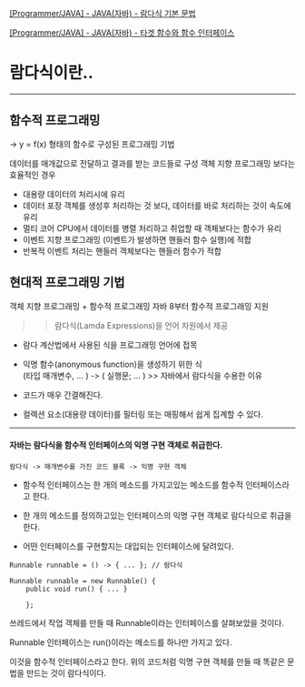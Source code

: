 <meta charset="utf-8">

[[Programmer/JAVA] - JAVA(자바) - 람다식 기본 문법](https://github.com/eight-corner/blog/Posts/Lamda2.md)

[[Programmer/JAVA] - JAVA(자바) - 타겟 함수와 함수 인터페이스](http://github.com/eight-corner/blog/Posts/Lamda3.md)

람다식이란..
============

---

함수적 프로그래밍
-----------------

-> y = f(x) 형태의 함수로 구성된 프로그래밍 기법

데이터를 매개값으로 전달하고 결과를 받는 코드들로 구성 객체 지향 프로그래밍 보다는 효율적인 경우

-	대용량 데이터의 처리시에 유리
-	데이터 포장 객체를 생성후 처리하는 것 보다, 데이터를 바로 처리하는 것이 속도에 유리
-	멀티 코어 CPU에서 데이터를 병렬 처리하고 취업할 때 객체보다는 함수가 유리
-	이벤트 지향 프로그래밍 (이벤트가 발생하면 핸들러 함수 실행)에 적합
-	반복적 이벤트 처리는 핸들러 객체보다는 핸들러 함수가 적합

현대적 프로그래밍 기법
----------------------

객체 지향 프로그래밍 + 함수적 프로그래밍 자바 8부터 함수적 프로그래밍 지원

> > 람다식(Lamda Expressions)을 언어 차원에서 제공

-	람다 계산법에서 사용된 식을 프로그래밍 언어에 접목
-	익명 함수(anonymous function)을 생성하기 위한 식  
	(타입 매개변수, ... ) -> ( 실행문; ... ) >> 자바에서 람다식을 수용한 이유

-	코드가 매우 간결해진다.

-	컬렉션 요소(대용량 데이터)를 필터링 또는 매핑해서 쉽게 집계할 수 있다.

---

#### 자바는 람다식을 함수적 인터페이스의 익명 구현 객체로 취급한다.

`람다식 -> 매개변수를 가진 코드 블록 -> 익명 구현 객체`

-	함수적 인터페이스는 한 개의 메소드를 가지고있는 메소드를 함수적 인터페이스라고 한다.

-	한 개의 메소드를 정의하고있는 인터페이스의 익명 구현 객체로 람다식으로 취급을 한다.

-	어떤 인터페이스를 구현할지는 대입되는 인터페이스에 달려있다.

```
Runnable runnable = () -> { ... }; // 람다식

Runnable runnable = new Runnable() {
	public void run() { ... }

    };    
```

쓰레드에서 작업 객체를 만들 때 Runnable이라는 인터페이스를 살펴보았을 것이다.

Runnable 인터페이스는 run()이라는 메소드를 하나만 가지고 있다.

이것을 함수적 인터페이스라고 한다. 위의 코드처럼 익명 구현 객체를 만들 때 똑같은 문법을 만드는 것이 람다식이다.
